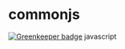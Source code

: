 # commonjs

[![Greenkeeper badge](https://badges.greenkeeper.io/wilf312/commonjs.svg)](https://greenkeeper.io/)
javascript
